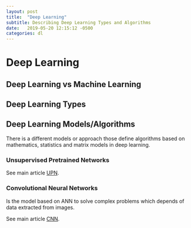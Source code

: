 ```yaml
---
layout: post
title:  "Deep Learning"
subtitle: Describing Deep Learning Types and Algorithms
date:   2019-05-20 12:15:12 -0500
categories: dl
---
```


# Deep Learning

## Deep Learning vs Machine Learning

## Deep Learning Types

## Deep Learning Models/Algorithms

There is a different models or approach those define algorithms based on mathematics, statistics and matrix models in deep learning.

### Unsupervised Pretrained Networks

See main article [UPN](/dl/unsupervised_petrained_networks).

### Convolutional Neural Networks

Is the model based on ANN to solve complex problems which depends of data extracted from images.

See main article [CNN](/dl/convolutional_networks).

